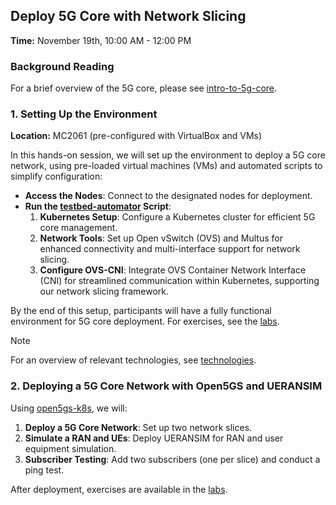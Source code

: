 ## **Deploy 5G Core with Network Slicing**  
**Time:** November 19th, 10:00 AM - 12:00 PM  

### **Background Reading**
For a brief overview of the 5G core, please see [intro-to-5g-core](intro-to-5g-core.md).

### **1. Setting Up the Environment**  
**Location:** MC2061 (pre-configured with VirtualBox and VMs)

In this hands-on session, we will set up the environment to deploy a 5G core network, using pre-loaded virtual machines (VMs) and automated scripts to simplify configuration:

- **Access the Nodes**: Connect to the designated nodes for deployment.
- **Run the [testbed-automator](https://github.com/niloysh/testbed-automator) Script**:
    1. **Kubernetes Setup**: Configure a Kubernetes cluster for efficient 5G core management.
    2. **Network Tools**: Set up Open vSwitch (OVS) and Multus for enhanced connectivity and multi-interface support for network slicing.
    3. **Configure OVS-CNI**: Integrate OVS Container Network Interface (CNI) for streamlined communication within Kubernetes, supporting our network slicing framework.

By the end of this setup, participants will have a fully functional environment for 5G core deployment. For exercises, see the [labs](https://github.com/niloysh/testbed-automator/labs).

> [!NOTE] 
> For an overview of relevant technologies, see [technologies](technologies.md).

### **2. Deploying a 5G Core Network with Open5GS and UERANSIM**

Using [open5gs-k8s](https://github.com/niloysh/open5gs-k8s), we will:

1. **Deploy a 5G Core Network**: Set up two network slices.
2. **Simulate a RAN and UEs**: Deploy UERANSIM for RAN and user equipment simulation.
3. **Subscriber Testing**: Add two subscribers (one per slice) and conduct a ping test.

After deployment, exercises are available in the [labs](https://github.com/niloysh/open5gs-k8s/labs).